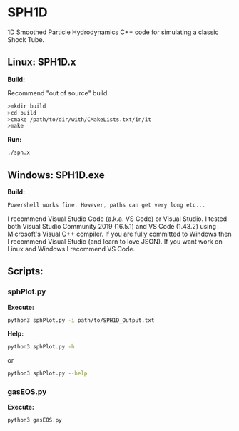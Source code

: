 # SPH1D
1D Smoothed Particle Hydrodynamics C++ code for simulating a classic Shock Tube.

## Linux: SPH1D.x

**Build:**

Recommend "out of source" build. 
```bash
>mkdir build
>cd build
>cmake /path/to/dir/with/CMakeLists.txt/in/it
>make
```
**Run:**
```bash
./sph.x
```

## Windows: SPH1D.exe

**Build:**
```powershell
Powershell works fine. However, paths can get very long etc...
```
I recommend Visual Studio Code (a.k.a. VS Code) or Visual Studio. I tested both Visual Studio Community 2019 (16.5.1) and VS Code (1.43.2) using Microsoft's Visual C++ compiler. If you are fully committed to Windows then I recommend Visual Studio (and learn to love JSON). If you want work on Linux and Windows I recommend VS Code. 

## Scripts:

### sphPlot.py

**Execute:**
```bash
python3 sphPlot.py -i path/to/SPH1D_Output.txt
```
**Help:**
```bash
python3 sphPlot.py -h
```
or
```bash
python3 sphPlot.py --help
```

### gasEOS.py
**Execute:**
```bash
python3 gasEOS.py
```
